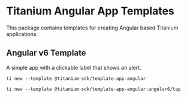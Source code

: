 # Titanium Angular App Templates

This package contains templates for creating Angular based Titanium applications.

## Angular v6 Template

A simple app with a clickable label that shows an alert.

```
ti new --template @titanium-sdk/template-app-angular
```
```
ti new --template @titanium-sdk/template-app-angular:angular6/tap
```
